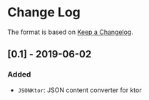 # Change Log

The format is based on [Keep a Changelog](http://keepachangelog.com/).

## [0.1] - 2019-06-02
### Added
- `JSONKtor`: JSON content converter for ktor
